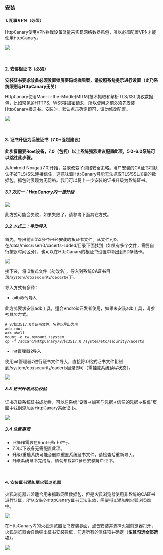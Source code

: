 ### 安装

####  1. 配置VPN（必须）

HttpCanary使用VPN拦截设备流量来实现网络数据抓包，所以必须配置VPN才能使用HttpCanary。

![](/assets/install_vpn.png)

<br>

####  2. 安装根证书（必须）

**安装证书要求设备必须设置锁屏密码或者图案，请按照系统提示进行设置（此乃系统限制与HttpCanary无关）**

HttpCanary使用Man-in-the-Middle(MITM)技术抓取和解析TLS/SSL协议数据包，比如常见的HTTPS、WSS等加密请求，所以使用之前必须先安装HttpCanary根证书。安装时，默认点击确定即可，请勿修改配置。

![](/assets/install_user_cetificate.png)

<br>

####  3. 证书升级为系统证书（7.0+强烈建议）

**此步骤需要Root设备，7.0（包括）以上系统强烈建议配置此项，5.0-6.0系统可以跳过此步骤。**

从Android Nougat(7.0)开始，谷歌改变了网络安全策略。用户安装的CA证书将默认不被TLS/SSL连接信任，这意味着HttpCanary可能无法抓取TLS/SSL加密的数据包，抓包时表现为无网络。我们可以将上一步安装的证书升级为系统证书。

##### 3.1 方式一：HttpCanary内一键升级

![](/assets/install_system_cetificate.png)

此方式可能会失败，如果失败了，请参考下面其它方式。

##### 3.2 方式二：手动导入

首先，导出前面第2步中已经安装的根证书文件。此文件可以在/data/misc/user/0/cacerts-added/目录下面找到（如果有多个文件，需要自行按照时间区分），也可以在HttpCanary的根证书设置中导出到SD存储卡。

![](/assets/cetificate_export.png)

接下来，将.0格式文件（勿改名），导入到系统CA证书目录/system/etc/security/cacerts/下。

导入方式有多种：

- adb命令导入

此方式要求安装adb工具，适合Android开发者使用，如果未安装adb工具，请参考其它方式。

```shell
# 87bc3517.0为证书文件，名称以导出为准
adb root
adb shell
mount -o rw,remount /system
cp -f /sdcard/HttpCanary/87bc3517.0 /system/etc/security/cacerts
```

- mt管理器2导入

使用mt管理器2进行证书文件导入，直接将.0格式证书文件复制到/system/etc/security/cacerts目录即可（需挂载系统读写状态）。

![](/assets/cetificate_move.png)

##### 3.3 证书升级成功校验

证书升级系统证书成功后，可以在系统“设置->加密与凭据->信任的凭据->系统”页面中找到添加的HttpCanary系统证书。

![](/assets/cetificate_trust.png)

##### 3.4 注意事项

- 此操作需要在Root设备上进行。
- 7.0以下设备无需配置此项。 
- 升级/重启系统可能会删除重置系统证书文件，请检查后重新导入。
- 升级系统证书完成后，请勿卸载第2步已安装用户证书。

<br>

####  4. 安装证书添加至火狐浏览器

火狐浏览器非常适合用来抓取网页数据包，但是火狐浏览器使用非系统的CA证书进行认证，所以安装的HttpCanary证书无法生效，需要将其添加到火狐浏览器中。

![](/assets/cetificate_firefox1.png)

在HttpCanary内的火狐浏览器证书安装界面，点击安装并选择火狐浏览器打开，火狐浏览器会自动弹出证书安装弹框，勾选所有的信任项并确定（**注意勾选全部选项**）。

![](/assets/cetificate_firefox2.png)









